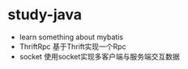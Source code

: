 # study-java
* learn  something about mybatis
* ThriftRpc
基于Thrift实现一个Rpc
* socket
使用socket实现多客户端与服务端交互数据
